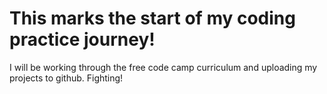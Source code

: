 # This marks the start of my coding practice journey!
I will be working through the free code camp curriculum and uploading my projects to github. Fighting!